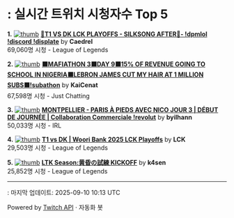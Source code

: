 # : 실시간 트위치 시청자수 Top 5

**1.** [![thumb](https://static-cdn.jtvnw.net/previews-ttv/live_user_caedrel-320x180.jpg)](https://twitch.tv/Caedrel)
**[🔴T1 VS DK LCK PLAYOFFS - SILKSONG AFTER🔴-  !dpmlol !discord !displate](https://twitch.tv/Caedrel)** by **Caedrel**<br>69,060명 시청  - League of Legends

**2.** [![thumb](https://static-cdn.jtvnw.net/previews-ttv/live_user_kaicenat-320x180.jpg)](https://twitch.tv/KaiCenat)
**[⬛MAFIATHON 3⬛DAY 9⬛15% OF REVENUE GOING TO SCHOOL IN NIGERIA⬛LEBRON JAMES CUT MY HAIR AT 1 MILLION SUBS⬛!subathon](https://twitch.tv/KaiCenat)** by **KaiCenat**<br>67,598명 시청  - Just Chatting

**3.** [![thumb](https://static-cdn.jtvnw.net/previews-ttv/live_user_byilhann-320x180.jpg)](https://twitch.tv/byilhann)
**[MONTPELLIER - PARIS À PIEDS AVEC NICO JOUR 3 | DÉBUT DE JOURNÉE | Collaboration Commerciale !revolut](https://twitch.tv/byilhann)** by **byilhann**<br>50,033명 시청  - IRL

**4.** [![thumb](https://static-cdn.jtvnw.net/previews-ttv/live_user_lck-320x180.jpg)](https://twitch.tv/LCK)
**[T1 vs DK | Woori Bank 2025 LCK Playoffs](https://twitch.tv/LCK)** by **LCK**<br>29,503명 시청  - League of Legends

**5.** [![thumb](https://static-cdn.jtvnw.net/previews-ttv/live_user_k4sen-320x180.jpg)](https://twitch.tv/k4sen)
**[LTK Season:黄昏の試練 KICKOFF](https://twitch.tv/k4sen)** by **k4sen**<br>25,852명 시청  - League of Legends


---
: 마지막 업데이트: 2025-09-10 10:13 UTC

Powered by [Twitch API](https://dev.twitch.tv/docs/api/reference) · 자동화 봇
